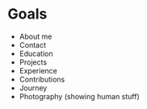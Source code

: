 # Goals

- About me
- Contact
- Education
- Projects
- Experience
- Contributions
- Journey
- Photography (showing human stuff)